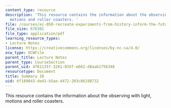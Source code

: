 ```yaml
---
content_type: resource
description: 'This resource contains the information about the observing with light,
  motions and roller coasters. '
file: /courses/ec-050-recreate-experiments-from-history-inform-the-future-from-the-past-galileo-january-iap-2010/6f189043de41b5ae4472203c86198732_MITEC_050IAP10_sum10.pdf
file_size: 676301
file_type: application/pdf
learning_resource_types:
- Lecture Notes
license: https://creativecommons.org/licenses/by-nc-sa/4.0/
ocw_type: OCWFile
parent_title: Lecture Notes
parent_type: CourseSection
parent_uid: 47611357-3261-035f-e662-d8aab1756348
resourcetype: Document
title: Summary 10
uid: 6f189043-de41-b5ae-4472-203c86198732
---
```

This resource contains the information about the observing with light, motions and roller coasters. 